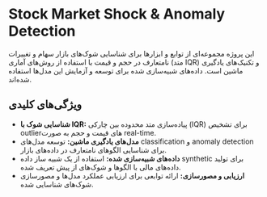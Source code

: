 # Stock Market Shock & Anomaly Detection

این پروژه مجموعه‌ای از توابع و ابزارها برای شناسایی شوک‌های بازار سهام و تغییرات نامتعارف در حجم و قیمت با استفاده از روش‌های آماری (متد IQR) و تکنیک‌های یادگیری ماشین است. داده‌های شبیه‌سازی شده برای توسعه و آزمایش این مدل‌ها استفاده شده‌اند.

## ویژگی‌های کلیدی

-   **شناسایی شوک با IQR:** پیاده‌سازی متد محدوده بین چارکی (IQR) برای تشخیص outlierهای قیمت و حجم به صورت real-time.
-   **مدل‌های یادگیری ماشین:** توسعه مدل‌های classification و anomaly detection برای شناسایی الگوهای نامتعارف در داده‌های بازار.
-   **داده‌های شبیه‌سازی شده:** استفاده از یک شبیه ساز داده synthetic برای تولید داده‌های مالی با الگوها و شوک‌های از پیش تعریف شده.
-   **ارزیابی و مصورسازی:** ارائه توابعی برای ارزیابی عملکرد مدل‌ها و مصورسازی شوک‌های شناسایی شده.

##
